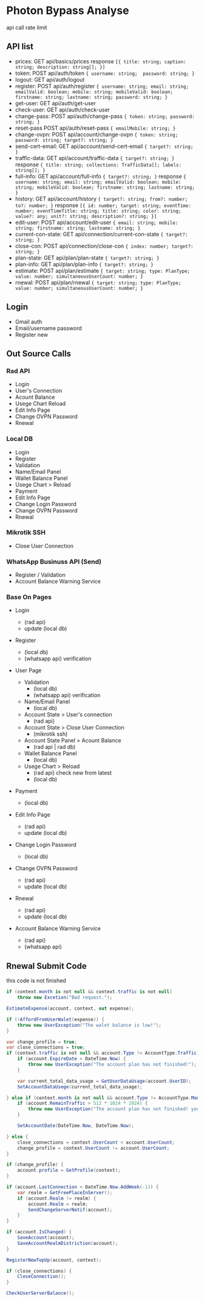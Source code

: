 # Photon Bypass Analyse

api call rate limit

## API list

- prices:
    GET  api/basics/prices
    response `[{
        title: string;
        caption: string;
        description: string[];
    }]`
- token:
    POST api/auth/token `{
        username: string; 
        password: string;
    }`
- logout:
    GET  api/auth/logout
- register:
    POST api/auth/register `{
        username: string;
        email: string;
        emailValid: boolean;
        mobile: string;
        mobileValid: boolean;
        firstname: string;
        lastname: string;
        password: string;
    }`
- get-user:
    GET  api/auth/get-user
- check-user:
    GET  api/auth/check-user
- change-pass:
    POST api/auth/change-pass `{
        token: string;
        password: string;
    }`
- reset-pass
    POST api/auth/reset-pass `{
        emailMobile: string;
    }`
- change-ovpn:
    POST api/account/change-ovpn `{
        token: string;
        password: string;
        target?: string;
    }`
- send-cert-email:
    GET  api/account/send-cert-email `{
        target?: string;
    }`
- traffic-data:
    GET  api/account/traffic-data `{
        target?: string;
    }`
    response `{
        title: string;
        collections: TrafficData[];
        labels: string[];
    }`
- full-info:
    GET  api/account/full-info `{
        target?: string;
    }`
    response `{
        username: string;
        email: string;
        emailValid: boolean;
        mobile: string;
        mobileValid: boolean;
        firstname: string;
        lastname: string;
    }`
- history:
    GET  api/account/history `{
        target?: string;
        from?: number;
        to?: number;
    }`
    response `[{
        id: number;
        target: string;
        eventTime: number;
        eventTimeTitle: string;
        title: string;
        color: string;
        value?: any;
        unit?: string;
        description?: string;
    }]`
- edit-user:
    POST api/account/edit-user `{
        email: string;
        mobile: string;
        firstname: string;
        lastname: string;
    }`
- current-con-state:
    GET  api/connection/current-con-state `{
        target?: string;
    }`
- close-con:
    POST api/connection/close-con `{
        index: number;
        target?: string;
    }`
- plan-state:
    GET  api/plan/plan-state `{
        target?: string;
    }`
- plan-info:
    GET  api/plan/plan-info `{
        target?: string;
    }`
- estimate:
    POST api/plan/estimate `{
        target: string;
        type: PlanType;
        value: number;
        simultaneousUserCount: number;
    }`
- rnewal:
    POST api/plan/rnewal `{
        target: string;
        type: PlanType;
        value: number;
        simultaneousUserCount: number;
    }`

## Login

- Gmail auth
- Email/username password
- Register new

## Out Source Calls

### Rad API

- Login
- User's Connection
- Acount Balance
- Usege Chart Reload
- Edit Info Page
- Change OVPN Password
- Rnewal

### Local DB

- Login
- Register
- Validation
- Name/Email Panel
- Wallet Balance Panel
- Usege Chart > Reload
- Payment
- Edit Info Page
- Change Login Password
- Change OVPN Password
- Rnewal

### Mikrotik SSH

- Close User Connection

### WhatsApp Businuss API (Send)

- Register / Validation
- Account Balance Warning Service

### Base On Pages

- Login
    - (rad api)
    - update (local db)
- Register
    - (local db)
    - (whatsapp api) verification
- User Page
    - Validation
        - (local db)
        - (whatsapp api) verification
    - Name/Email Panel
        - (local db)
    - Account State > User's connection
        - (rad api)
    - Account State > Close User Connection
        - (mikrotik ssh)
    - Account State Panel > Acount Balance
        - (rad api | rad db)
    - Wallet Balance Panel
        - (local db)
    - Usege Chart > Reload
        - (rad api) check new from latest
        - (local db)

- Payment
    - (local db)

- Edit Info Page
    - (rad api)
    - update (local db)

- Change Login Password 
    - (local db)

- Change OVPN Password
    - (rad api)
    - update (local db)

- Rnewal
    - (rad api)
    - update (local db)

- Account Balance Warning Service
    - (rad api)
    - (whatsapp api)

## Rnewal Submit Code

this code is not finished

```c#
if (context.month is not null && context.traffic is not null)
    throw new Excetion("Bad request.");

EstimateExpense(account, context, out expense);

if (!AffordFromUserWalet(expense)) {
    throw new UserException("The walet balance is low!");
}

var change_profile = true;
var close_connections = true;
if (context.traffic is not null && account.Type != AccountType.Traffic) {
    if (account.ExpireDate > DateTime.Now) {
        throw new UserException("The account plan has not finished!");
    }

    var current_total_data_usage = GetUserDataUsage(account.UserID);
    SetAccountDataUsege(current_total_data_usage);

} else if (context.month is not null && account.Type != AccountType.Monthly) {
    if (account.RemainTraffic > 512 * 1024 * 1024) {
        throw new UserException("The account plan has not finished! you need use lan until 512MB.");
    }

    SetAccountDate(DateTime.Now, DateTime.Now);

} else {
    close_connections = context.UserCount < account.UserCount;
    change_profile = context.UserCount != account.UserCount;
}

if (change_profile) {
    account.profile = GetProfile(context);
}

if (account.LastConnection < DateTime.Now.AddWeek(-1)) {
    var realm = GetFreePlaceInServer();
    if (account.Realm != realm) {
        account.Realm = realm;
        SendChangeServerNotif(account);
    }
}

if (account.IsChanged) {
    SaveAccount(account);
    SaveAccountRealmDistriction(account);
}

RegisterNewTopUp(account, context);

if (close_connections) {
    CloseConnection();
}

CheckUserServerBalance();
```

